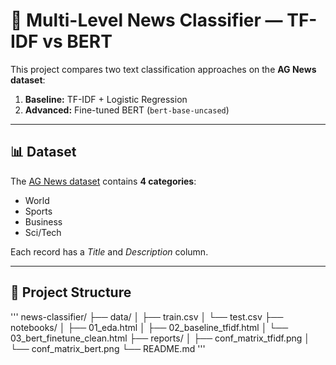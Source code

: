 # 📰 Multi-Level News Classifier — TF-IDF vs BERT

This project compares two text classification approaches on the **AG News dataset**:
1. **Baseline:** TF-IDF + Logistic Regression  
2. **Advanced:** Fine-tuned BERT (`bert-base-uncased`)  

---

## 📊 Dataset
The [AG News dataset](https://www.kaggle.com/datasets/amananandrai/ag-news-classification-dataset) contains **4 categories**:
- World  
- Sports  
- Business  
- Sci/Tech  

Each record has a *Title* and *Description* column.

---

## 📁 Project Structure

'''
news-classifier/
├── data/
│   ├── train.csv
│   └── test.csv
├── notebooks/
│   ├── 01_eda.html
│   ├── 02_baseline_tfidf.html
│   └── 03_bert_finetune_clean.html
├── reports/
│   ├── conf_matrix_tfidf.png
│   └── conf_matrix_bert.png
└── README.md
'''
